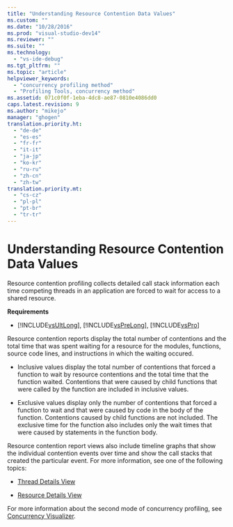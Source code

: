 ```yaml
---
title: "Understanding Resource Contention Data Values"
ms.custom: ""
ms.date: "10/28/2016"
ms.prod: "visual-studio-dev14"
ms.reviewer: ""
ms.suite: ""
ms.technology: 
  - "vs-ide-debug"
ms.tgt_pltfrm: ""
ms.topic: "article"
helpviewer_keywords: 
  - "concurrency profiling method"
  - "Profiling Tools, concurrency method"
ms.assetid: 071c0f0f-1eba-4dc8-ae87-0810e4086dd0
caps.latest.revision: 9
ms.author: "mikejo"
manager: "ghogen"
translation.priority.ht: 
  - "de-de"
  - "es-es"
  - "fr-fr"
  - "it-it"
  - "ja-jp"
  - "ko-kr"
  - "ru-ru"
  - "zh-cn"
  - "zh-tw"
translation.priority.mt: 
  - "cs-cz"
  - "pl-pl"
  - "pt-br"
  - "tr-tr"
---
```

# Understanding Resource Contention Data Values
Resource contention profiling collects detailed call stack information each time competing threads in an application are forced to wait for access to a shared resource.  
  
 **Requirements**  
  
-   [!INCLUDE[vsUltLong](../code-quality/includes/vsultlong_md.md)], [!INCLUDE[vsPreLong](../code-quality/includes/vsprelong_md.md)], [!INCLUDE[vsPro](../code-quality/includes/vspro_md.md)]  
  
 Resource contention reports display the total number of contentions and the total time that was spent waiting for a resource for the modules, functions, source code lines, and instructions in which the waiting occured.  
  
-   Inclusive values display the total number of contentions that forced a function to wait by resource contentions and the total time that the function waited.  Contentions that were caused by child functions that were called by the function are included in inclusive values.  
  
-   Exclusive values display only the number of contentions that forced a function to wait and that were caused by code in the body of the function. Contentions caused by child functions are not included. The exclusive time for the function also includes only the wait times that were caused by statements in the function body.  
  
 Resource contention report views also include timeline graphs that show the individual contention events over time and show the call stacks that created the particular event. For more information, see one of the following topics:  
  
-   [Thread Details View](../profiling/thread-details-view-contention-data.md)  
  
-   [Resource Details View](../profiling/resource-details-view-contention-data.md)  
  
 For more information about the second mode of concurrency profiling, see [Concurrency Visualizer](../profiling/concurrency-visualizer.md).